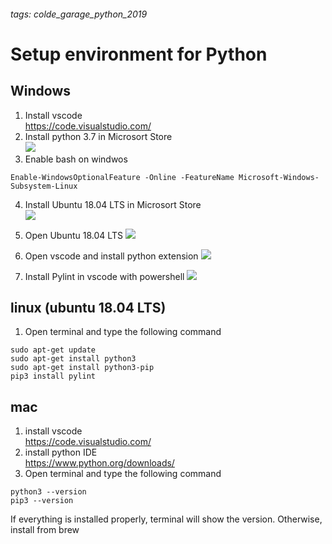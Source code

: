 ###### tags: colde_garage_python_2019
# Setup environment for Python
## Windows
1. Install vscode  
https://code.visualstudio.com/
2. Install python 3.7 in Microsort Store  
![](https://i.imgur.com/gXOOn11.png)
3. Enable bash on windwos  
```
Enable-WindowsOptionalFeature -Online -FeatureName Microsoft-Windows-Subsystem-Linux
```
4.  Install Ubuntu 18.04 LTS in Microsort Store  
![](https://i.imgur.com/Kfcx9Bq.png)

5. Open Ubuntu 18.04 LTS
![](https://i.imgur.com/uNHeHIK.png)


6. Open vscode and install python extension
![](https://i.imgur.com/ROXLEfw.png)

7.  Install Pylint in vscode with powershell
![](https://i.imgur.com/KcAOrUG.png)  

## linux (ubuntu 18.04 LTS)
1. Open terminal and type the following command
```
sudo apt-get update
sudo apt-get install python3
sudo apt-get install python3-pip
pip3 install pylint
```
## mac
1. install vscode  
https://code.visualstudio.com/
2. install python IDE  
https://www.python.org/downloads/
3. Open terminal and type the following command
```
python3 --version
pip3 --version
```
If everything is installed properly, terminal will show the version.
Otherwise, install from brew


